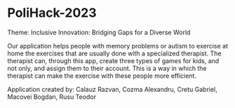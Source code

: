 # PoliHack-2023

Theme: Inclusive Innovation: Bridging Gaps for a Diverse World

Our application helps people with memory problems or autism to exercise at home the exercises that are usually done with a specialized therapist.
The therapist can, through this app, create three types of games for kids, and not only, and assign them to their account.
This is a way in which the therapist can make the exercise with these people more efficient.

Application created by:
Calauz Razvan, 
Cozma Alexandru, 
Cretu Gabriel, 
Macovei Bogdan, 
Rusu Teodor
